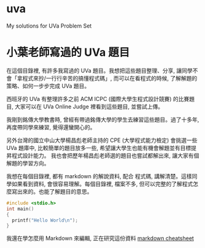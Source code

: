 # uva
My solutions for UVa Problem Set

小葉老師寫過的 UVa 題目
=====================

在這個目錄裡, 有許多我寫過的 UVa 題目。我想把這些題目整理、分享, 讓同學不會「拿程式來抄/一行行辛苦的搞懂程式碼」, 而可以在看程式的時候, 了解解題的策略、如何一步步完成 UVa 題目。

西班牙的 UVa 有整理許多之前 ACM ICPC (國際大學生程式設計競賽) 的比賽題目, 大家可以在 UVa Online Judge 裡看到這些題目, 並嘗試上傳。

我剛到銘傳大學教書時, 曾經有帶過銘傳大學的學生去練習這些題目。過了十多年, 再度帶同學來練習, 覺得還蠻開心的。

另外台灣的國立中山大學楊昌彪老師主持的 CPE (大學程式能力檢定) 會挑選一些 UVa 題庫中, 比較簡單的題目放多一些, 希望讓大學生也能有機會解題並有目標提昇程式設計能力。 我也會把歷年楊昌彪老師選的題目也嘗試都解出來, 讓大家有個解題的學習方向。

我想在每個目錄裡, 都有 markdown 的解說資料, 配合 程式碼, 講解清楚。這樣同學如果看到資料, 會很容易理解。每個目錄裡, 檔案不多, 但可以完整的了解程式怎麼寫出來的。也能了解題目的意思。

```C++
#include <stdio.h>
int main()
{
  printf("Hello World\n");
}
```

我還在學怎麼用 Markdown 來編輯, 正在研究這份資料 [markdown cheatsheet](https://gist.github.com/billy3321/1001749662c370887c63bb30f26c9e6e) 
